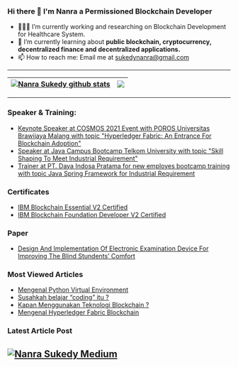 ### Hi there 👋 I'm Nanra a Permissioned Blockchain Developer

- 👨🏻‍💻 I’m currently working and researching on Blockchain Development for Healthcare System.
- 🔬 I’m currently learning about <b>public blockchain, cryptocurrency, decentralized finance and decentralized applications.</b>
- 📫 How to reach me: Email me at sukedynanra@gmail.com

---
| <a href="https://github.com/Nanra"><img align="center" src="https://github-readme-stats.vercel.app/api?username=Nanra&show_icons=true&include_all_commits=true&theme=vue&hide_border=true&count_private=true" alt="Nanra Sukedy github stats" /></a> | <a href="https://github.com/Nanra"><img align="center" src="https://github-readme-stats.vercel.app/api/top-langs/?username=Nanra&layout=compact&theme=vue&hide_border=true&langs_count=8&count_private=true" /></a> |
| ------------- | ------------- |

---
### Speaker & Training:
* [Keynote Speaker at COSMOS 2021 Event with POROS Universitas Brawijaya Malang with topic "Hyperledger Fabric: An Entrance For Blockchain Adoption"](https://youtu.be/8fmsPPaxGdA)
* [Speaker at Java Campus Bootcamp Telkom University with topic "Skill Shaping To Meet Industrial Requirement"](https://instagram.fbdo2-1.fna.fbcdn.net/v/t51.2885-15/e35/70908932_2153349744966226_4663941722369372511_n.jpg?_nc_ht=instagram.fbdo2-1.fna.fbcdn.net&_nc_cat=110&_nc_ohc=0AuGNCAUrNkAX9OTcdk&tn=IlFw3uy_B_OtwpRF&edm=ALQROFkBAAAA&ccb=7-4&ig_cache_key=MjE1MDc4MTEzODA0MTczNzM1NQ%3D%3D.2-ccb7-4&oh=00_AT_7-6smV0LMeUT-1d35iR4TV_Ce5J-EEgWEYib72tXUeg&oe=620C46F4&_nc_sid=30a2ef)
* [Trainer at PT. Daya Indosa Pratama for new employes bootcamp training with topic Java Spring Framework for Industrial Requirement](http://dayaindosa.com/careers.aspx)

### Certificates
* [IBM Blockchain Essential V2 Certified](https://www.credly.com/badges/fa7c9ce3-dc3a-441c-96b2-277387a5f9d5)
* [IBM Blockchain Foundation Developer V2 Certified](https://www.credly.com/badges/3f046a2f-0701-4dd3-9ed6-eef01bfcc540/public_url)

### Paper
* [Design And Implementation Of Electronic Examination
Device For Improving The Blind Stundents’ Comfort](https://jestec.taylors.edu.my/Vol%2016%20issue%201%20February%202021/16_1_56.pdf)

### Most Viewed Articles
* [Mengenal Python Virtual Environment](https://nanrasukedy.medium.com/mengenal-python-virtual-environment-fc61e5d299d3)
* [Susahkah belajar “coding” itu ?](https://nanrasukedy.medium.com/susahkah-belajar-coding-itu-3bd08b966fc9)
* [Kapan Menggunakan Teknologi Blockchain ?](https://medium.com/@nanrasukedy/kapan-menggunakan-teknologi-blockchain-22d92194a950)
* [Mengenal Hyperledger Fabric Blockchain](https://nanrasukedy.medium.com/mengenal-hyperledger-fabric-blockchain-d7cd1810c00b)

### Latest Article Post
[![Nanra Sukedy Medium](https://github-readme-medium.vercel.app/?username=nanrasukedy)](https://nanrasukedy.medium.com)
---
